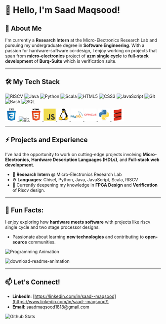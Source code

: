 # 👋 Hello, I'm Saad Maqsood!

## 🌟 About Me
I'm currently a **Research Intern** at the Micro-Electronics Research Lab and pursuing my undergraduate degree in **Software Engineering**. With a passion for hardware-software co-design, I enjoy working on projects that span from **micro-electronics** project of **azm single cycle** to **full-stack development** of **Burq-Suite** which is verification suite.

---

## 🛠️ My Tech Stack
![RISCV](https://img.shields.io/badge/RISCV-%23000000.svg?style=for-the-badge&logo=riscv&logoColor=white)
![Java](https://img.shields.io/badge/Java-%23ED8B00.svg?style=for-the-badge&logo=java&logoColor=white)
![Python](https://img.shields.io/badge/Python-%233776AB.svg?style=for-the-badge&logo=python&logoColor=white)
![Scala](https://img.shields.io/badge/Scala-%23DC322F.svg?style=for-the-badge&logo=scala&logoColor=white)
![HTML5](https://img.shields.io/badge/HTML5-%23E34F26.svg?style=for-the-badge&logo=html5&logoColor=white)
![CSS3](https://img.shields.io/badge/CSS3-%231572B6.svg?style=for-the-badge&logo=css3&logoColor=white)
![JavaScript](https://img.shields.io/badge/JavaScript-%23F7DF1E.svg?style=for-the-badge&logo=javascript&logoColor=black)
![Git](https://img.shields.io/badge/Git-%23F05032.svg?style=for-the-badge&logo=git&logoColor=white)
![Bash](https://img.shields.io/badge/Bash-%234EAA25.svg?style=for-the-badge&logo=gnu-bash&logoColor=white)
![SQL](https://img.shields.io/badge/SQL-%2300f.svg?style=for-the-badge&logo=mysql&logoColor=white)

<p align="left"> <a href="https://www.w3schools.com/css/" target="_blank" rel="noreferrer"> <img src="https://raw.githubusercontent.com/devicons/devicon/master/icons/css3/css3-original-wordmark.svg" alt="css3" width="40" height="40"/> </a> <a href="https://git-scm.com/" target="_blank" rel="noreferrer"> <img src="https://www.vectorlogo.zone/logos/git-scm/git-scm-icon.svg" alt="git" width="40" height="40"/> </a> <a href="https://www.w3.org/html/" target="_blank" rel="noreferrer"> <img src="https://raw.githubusercontent.com/devicons/devicon/master/icons/html5/html5-original-wordmark.svg" alt="html5" width="40" height="40"/> </a> <a href="https://developer.mozilla.org/en-US/docs/Web/JavaScript" target="_blank" rel="noreferrer"> <img src="https://raw.githubusercontent.com/devicons/devicon/master/icons/javascript/javascript-original.svg" alt="javascript" width="40" height="40"/> </a> <a href="https://www.linux.org/" target="_blank" rel="noreferrer"> <img src="https://raw.githubusercontent.com/devicons/devicon/master/icons/linux/linux-original.svg" alt="linux" width="40" height="40"/> </a> <a href="https://www.mysql.com/" target="_blank" rel="noreferrer"> <img src="https://raw.githubusercontent.com/devicons/devicon/master/icons/mysql/mysql-original-wordmark.svg" alt="mysql" width="40" height="40"/> </a> <a href="https://www.oracle.com/" target="_blank" rel="noreferrer"> <img src="https://raw.githubusercontent.com/devicons/devicon/master/icons/oracle/oracle-original.svg" alt="oracle" width="40" height="40"/> </a> <a href="https://www.python.org" target="_blank" rel="noreferrer"> <img src="https://raw.githubusercontent.com/devicons/devicon/master/icons/python/python-original.svg" alt="python" width="40" height="40"/> </a> <a href="https://www.scala-lang.org" target="_blank" rel="noreferrer"> <img src="https://raw.githubusercontent.com/devicons/devicon/master/icons/scala/scala-original.svg" alt="scala" width="40" height="40"/> </a> </p>

---

## ⚡ Projects and Experience
I’ve had the opportunity to work on cutting-edge projects involving **Micro-Electronics**, **Hardware Description Languages (HDLs)**, and **Full-stack web development**.

- 🔭 **Research Intern** @ Micro-Electronics Research Lab
- ⚙️ **Languages**: Chisel, Python, Java, JavaScript, Scala, RISCV
- 🌱 Currently deepening my knowledge in **FPGA Design** and **Verification** of Riscv design.

---

## 🎯 Fun Facts:
<!-- - I enjoy exploring how **hardware meets software** with projects like FPGA designs. -->
I enjoy exploring how **hardware meets software** with projects like riscv single cycle and two stage processor designs.
- Passionate about learning **new technologies** and contributing to **open-source** communities.
  
![Programming Animation](https://media.giphy.com/media/LmNwrBhejkK9EFP504/giphy.gif)

![download-readme-animation](https://github.com/user-attachments/assets/ce53c90a-37ea-4408-af27-02ce9a1c8187)

---

## 📫 Let's Connect!
- **LinkedIn**: [https://linkedin.com/in/saad--maqsood](https://www.linkedin.com/in/saad--maqsood/)
- **Email**: [saadmaqsood1818@gmail.com](mailto:saadmaqsood1818@gmail.com)

![Github Stats](https://github-readme-stats.vercel.app/api?username=SaadMaqsood2023&show_icons=true&theme=radical)
